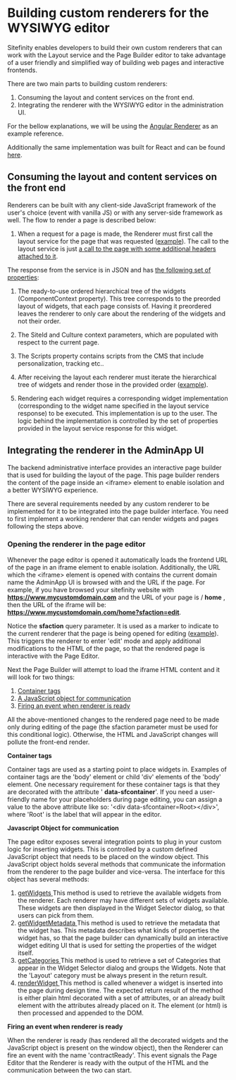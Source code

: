# Building custom renderers for the WYSIWYG editor

Sitefinity enables developers to build their own custom renderers that can work with the Layout service and the Page Builder editor to take advantage of a user friendly and simplified way of building web pages and interactive frontends.

There are two main parts to building custom renderers:

1. Consuming the layout and content services on the front end.
2. Integrating the renderer with the WYSIWYG editor in the administration UI.

For the bellow explanations, we will be using the [Angular Renderer](https://github.com/Sitefinity/angular-standalone-renderer) as an example reference.

Additionally the same implementation was built for React and can be found [here](https://github.com/Sitefinity/react-standalone-renderer).

## Consuming the layout and content services on the front end

Renderers can be built with any client-side JavaScript framework of the user's choice (event with vanilla JS) or with any server-side framework as well. The flow to render a page is described below:

1. When a request for a page is made, the Renderer must first call the layout service for the page that was requested ([example](https://github.com/Sitefinity/angular-standalone-renderer/tree/master/src/app/app.component.ts#L26)). The call to the layout service is just [a call to the page with some additional headers attached to it](https://github.com/Sitefinity/angular-standalone-renderer/tree/master/src/app/sdk/services/layout.service.ts#L15).

The response from the service is in JSON and has [the following set of properties](https://github.com/Sitefinity/angular-standalone-renderer/tree/master/src/app/models/service-response.ts#L3):

1. The ready-to-use ordered hierarchical tree of the widgets (ComponentContext property). This tree corresponds to the preorded layout of widgets, that each page consists of. Having it preordered leaves the renderer to only care about the rendering of the widgets and not their order.
2. The SiteId and Culture context parameters, which are populated with respect to the current page.
3. The Scripts property contains scripts from the CMS that include personalization, tracking etc..

1. After receiving the layout each renderer must iterate the hierarchical tree of widgets and render those in the provided order ([example](https://github.com/Sitefinity/angular-standalone-renderer/tree/master/src/app/directives/component-wrapper.directive.ts#L34)).
2. Rendering each widget requires a corresponding widget implementation (corresponding to the widget name specified in the layout service response) to be executed. This implementation is up to the user. The logic behind the implementation is controlled by the set of properties provided in the layout service response for this widget.

## Integrating the renderer in the AdminApp UI

The backend administrative interface provides an interactive page builder that is used for building the layout of the page. This page builder renders the content of the page inside an \<iframe\> element to enable isolation and a better WYSIWYG experience.

There are several requirements needed by any custom renderer to be implemented for it to be integrated into the page builder interface. You need to first implement a working renderer that can render widgets and pages following the steps above.

### Opening the renderer in the page editor

Whenever the page editor is opened it automatically loads the frontend URL of the page in an iframe element to enable isolation. Additionally, the URL which the \<iframe\> element is opened with contains the current domain name the AdminApp UI is browsed with and the URL if the page. For example, if you have browsed your sitefinity website with **https://www.mycustomdomain.com** and the URL of your page is / **home** , then the URL of the iframe will be: **https://www.mycustomdomain.com/home?sfaction=edit**.

Notice the **sfaction** query parameter. It is used as a marker to indicate to the current renderer that the page is being opened for editing ([example](https://github.com/Sitefinity/angular-standalone-renderer/tree/master/src/app/app.component.ts#L54)). This triggers the renderer to enter 'edit' mode and apply additional modifications to the HTML of the page, so that the rendered page is interactive with the Page Editor.

Next the Page Builder will attempt to load the iframe HTML content and it will look for two things:

1. [Container tags](https://github.com/Sitefinity/angular-standalone-renderer/tree/master/src/app/app.component.ts#L55)
2. [A JavaScript object for communication](https://github.com/Sitefinity/angular-standalone-renderer/tree/master/src/app/app.component.ts#L66)
3. [Firing an event when renderer is ready](https://github.com/Sitefinity/angular-standalone-renderer/tree/master/src/app/app.component.ts#L67)

All the above-mentioned changes to the rendered page need to be made only during editing of the page (the sfaction parameter must be used for this conditional logic). Otherwise, the HTML and JavaScript changes will pollute the front-end render.

**Container tags**

Container tags are used as a starting point to place widgets in. Examples of container tags are the 'body' element or child 'div' elements of the 'body' element. One necessary requirement for these container tags is that they are decorated with the attribute ' **data-sfcontainer**'. If you need a user-friendly name for your placeholders during page editing, you can assign a value to the above attribute like so: '\<div data-sfcontainer=Root\>\</div\>', where 'Root' is the label that will appear in the editor.

**Javascript Object for communication**

The page editor exposes several integration points to plug in your custom logic for inserting widgets. This is controlled by a custom defined JavaScript object that needs to be placed on the window object. This JavaScript object holds several methods that communicate the information from the renderer to the page builder and vice-versa. The interface for this object has several methods:

1. [getWidgets
](https://github.com/Sitefinity/angular-standalone-renderer/tree/master/src/app/services/renderer-contract.ts#L36)This method is used to retrieve the available widgets from the renderer. Each renderer may have different sets of widgets available. These widgets are then displayed in the Widget Selector dialog, so that users can pick from them.
2. [getWidgetMetadata
](https://github.com/Sitefinity/angular-standalone-renderer/tree/master/src/app/services/renderer-contract.ts#L16)This method is used to retrieve the metadata that the widget has. This metadata describes what kinds of properties the widget has, so that the page builder can dynamically build an interactive widget editing UI that is used for setting the properties of the widget itself.
3. [getCategories
](https://github.com/Sitefinity/angular-standalone-renderer/tree/master/src/app/services/renderer-contract.ts#L32)This method is used to retrieve a set of Categories that appear in the Widget Selector dialog and groups the Widgets. Note that the 'Layout' category must be always present in the return result.
4. [renderWidget
](https://github.com/Sitefinity/angular-standalone-renderer/tree/master/src/app/services/renderer-contract.ts#L20)This method is called whenever a widget is inserted into the page during design time. The expected return result of the method is either plain html decorated with a set of attributes, or an already built element with the attributes already placed on it. The element (or html) is then processed and appended to the DOM.

**Firing an event when renderer is ready**

When the renderer is ready (has rendered all the decorated widgets and the JavaScript object is present on the window object), then the Renderer can fire an event with the name 'contractReady'. This event signals the Page Editor that the Renderer is ready with the output of the HTML and the communication between the two can start.